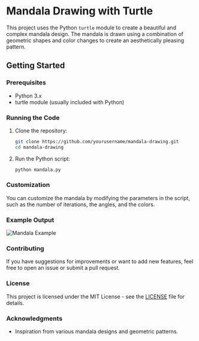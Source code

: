 # Mandala Drawing with Turtle

This project uses the Python `turtle` module to create a beautiful and complex mandala design. The mandala is drawn using a combination of geometric shapes and color changes to create an aesthetically pleasing pattern.

## Getting Started

### Prerequisites

- Python 3.x
- turtle module (usually included with Python)

### Running the Code

1. Clone the repository:
    ```bash
    git clone https://github.com/yourusername/mandala-drawing.git
    cd mandala-drawing
    ```

2. Run the Python script:
    ```bash
    python mandala.py
    ```

### Customization

You can customize the mandala by modifying the parameters in the script, such as the number of iterations, the angles, and the colors.

### Example Output

![Mandala Example](example.png)

### Contributing

If you have suggestions for improvements or want to add new features, feel free to open an issue or submit a pull request.

### License

This project is licensed under the MIT License - see the [LICENSE](LICENSE) file for details.

### Acknowledgments

- Inspiration from various mandala designs and geometric patterns.
